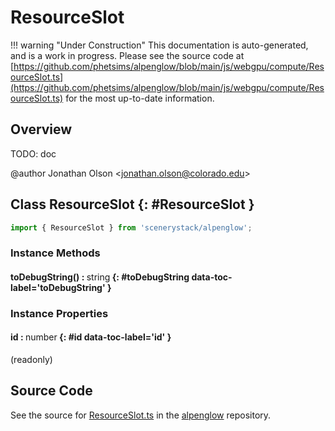 # ResourceSlot

!!! warning "Under Construction"
    This documentation is auto-generated, and is a work in progress. Please see the source code at
    [https://github.com/phetsims/alpenglow/blob/main/js/webgpu/compute/ResourceSlot.ts](https://github.com/phetsims/alpenglow/blob/main/js/webgpu/compute/ResourceSlot.ts) for the most up-to-date information.

## Overview

TODO: doc

@author Jonathan Olson &lt;jonathan.olson@colorado.edu&gt;

## Class ResourceSlot {: #ResourceSlot }


```js
import { ResourceSlot } from 'scenerystack/alpenglow';
```
### Instance Methods

#### toDebugString() : <span style="font-weight: 400;"><span style="color: hsla(calc(var(--md-hue) + 180deg),80%,40%,1);">string</span></span> {: #toDebugString data-toc-label='toDebugString' }

### Instance Properties

#### id : <span style="font-weight: 400;"><span style="color: hsla(calc(var(--md-hue) + 180deg),80%,40%,1);">number</span></span> {: #id data-toc-label='id' }

(readonly)



## Source Code

See the source for [ResourceSlot.ts](https://github.com/phetsims/alpenglow/blob/main/js/webgpu/compute/ResourceSlot.ts) in the [alpenglow](https://github.com/phetsims/alpenglow) repository.
